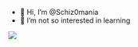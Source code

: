 - 👋 Hi, I’m @Schiz0mania
- 👀 I’m not so interested in learning


<!---
Schiz0mania/Schiz0mania is a ✨ special ✨ repository because its `README.md` (this file) appears on your GitHub profile.
You can click the Preview link to take a look at your changes.
--->

![](https://github-readme-stats.vercel.app/api?username=Schiz0mania&theme=dark)
